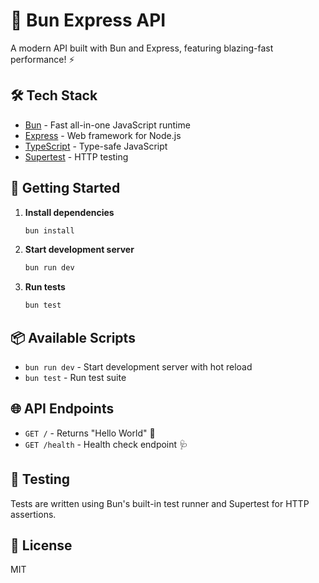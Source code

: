 # 🚀 Bun Express API

A modern API built with Bun and Express, featuring blazing-fast performance! ⚡

## 🛠️ Tech Stack

- [Bun](https://bun.sh) - Fast all-in-one JavaScript runtime
- [Express](https://expressjs.com) - Web framework for Node.js
- [TypeScript](https://www.typescriptlang.org) - Type-safe JavaScript
- [Supertest](https://github.com/visionmedia/supertest) - HTTP testing

## 🚀 Getting Started

1. **Install dependencies**
   ```bash
   bun install
   ```

2. **Start development server**
   ```bash
   bun run dev
   ```

3. **Run tests**
   ```bash
   bun test
   ```

## 📦 Available Scripts

- `bun run dev` - Start development server with hot reload
- `bun test` - Run test suite

## 🌐 API Endpoints

- `GET /` - Returns "Hello World" 👋
- `GET /health` - Health check endpoint 🩺

## 🧪 Testing

Tests are written using Bun's built-in test runner and Supertest for HTTP assertions.

## 📝 License

MIT
